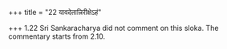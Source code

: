 +++
title = "22 यावदेतान्निरीक्षेऽहं"

+++
1.22 Sri Sankaracharya did not comment on this sloka. The commentary
starts from 2.10.
